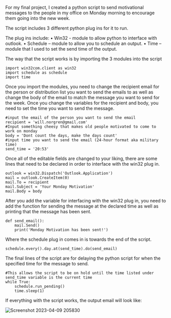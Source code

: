 For my final project, I created a python script to send motivational messages to the people in my office on Monday morning to encourage them going into the new week. 

The script includes 3 different python plug ins for it to run. 

The plug ins include:
•	Win32 - module to allow python to interface with outlook.
•	Schedule – module to allow you to schedule an output.
•	Time – module that I used to set the send time of the output.

The way that the script works is by importing the 3 modules into the script
```
import win32com.client as win32
import schedule as schedule
import time
```


Once you import the modules, you need to change the recipient email for the person or distribution list you want to 
send the emails to as well as change the body of the email to match the message you want to send for the week. 
Once you change the variables for the recipient and body, you need to set the time you want to send the message.

```
#input the email of the person you want to send the email
recipient = 'will.norgren@gmail.com'
#Input something cheesy that makes old people motivated to come to work on monday
body = 'Dont count the days, make the days count'
#input time you want to send the email (24-hour format aka military time)
send_time = '20:53'
```
Once all of the editable fields are changed to your liking, there are some lines that need to be declared in order to interface with the win32 plug in. 

```
outlook = win32.Dispatch('Outlook.Application')
mail = outlook.CreateItem(0)
mail.To = recipient
mail.Subject = 'Your Monday Motivation'
mail.Body = body
```

After you add the variable for interfacing with the win32 plug in, you need to add the function for sending the message at 
the declared time as well as printing that the message has been sent.

```
def send_email():
    mail.Send()
    print('Monday Motivation has been sent!')
```

Where the schedule plug in comes in is towards the end of the script. 

```
schedule.every().day.at(send_time).do(send_email)
```

The final lines of the script are for delaying the python script for when the specified time for the message to send. 

```
#This allows the script to be on hold until the time listed under send_time variable is the current time
while True:
    schedule.run_pending()
    time.sleep(1)
```

If everything with the script works, the output email will look like:



![Screenshot 2023-04-09 205830](https://user-images.githubusercontent.com/58406953/230807287-19f3423a-2303-4a57-814f-521e7e523a09.png)

    
